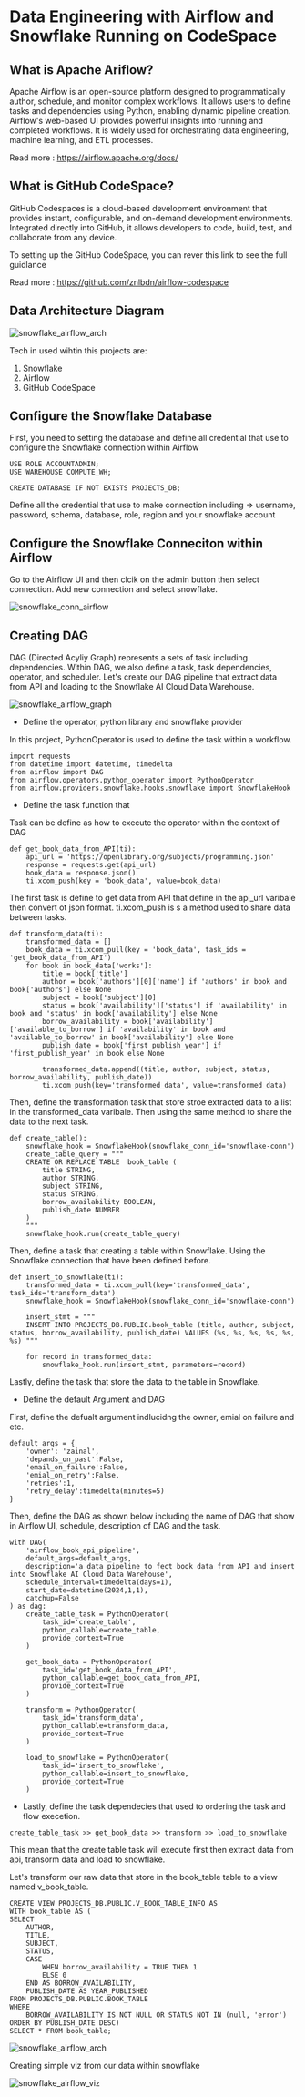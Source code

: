 # Data Engineering with Airflow and Snowflake Running on CodeSpace

## What is Apache Ariflow?

Apache Airflow is an open-source platform designed to programmatically author, schedule, and monitor complex workflows. It allows users to define tasks and dependencies using Python, enabling dynamic pipeline creation. Airflow's web-based UI provides powerful insights into running and completed workflows. It is widely used for orchestrating data engineering, machine learning, and ETL processes.

Read more : https://airflow.apache.org/docs/

## What is GitHub CodeSpace?

GitHub Codespaces is a cloud-based development environment that provides instant, configurable, and on-demand development environments. Integrated directly into GitHub, it allows developers to code, build, test, and collaborate from any device.

To setting up the GitHub CodeSpace, you can rever this link to see the full guidlance

Read more : https://github.com/znlbdn/airflow-codespace

## Data Architecture Diagram

![snowflake_airflow_arch](https://github.com/znlbdn/data-egnineering-with-airflow-snowflake/blob/main/assets/airflow-snow-arch.png)

Tech in used wihtin this projects are:

1. Snowflake
2. Airflow
3. GitHub CodeSpace

## Configure the Snowflake Database

First, you need to setting the database and define all credential that use to configure the Snowflake connection within Airflow

```
USE ROLE ACCOUNTADMIN;
USE WAREHOUSE COMPUTE_WH;

CREATE DATABASE IF NOT EXISTS PROJECTS_DB;
```

Define all the credential that use to make connection including => username, password, schema, database, role, region and your snowflake account

## Configure the Snowflake Conneciton within Airflow

Go to the Airflow UI and then clcik on the admin button then select connection. Add new connection and select snowflake.

![snowflake_conn_airflow](https://github.com/znlbdn/data-egnineering-with-airflow-snowflake/blob/main/assets/snowflake-1.png)

## Creating DAG

DAG (Directed Acyliy Graph) represents a sets of task including dependencies. Within DAG, we also define a task, task dependencies, operator, and scheduler. Let's create our DAG pipeline that extract data from API and loading to the Snowflake AI Cloud Data Warehouse.

![snowflake_airflow_graph](https://github.com/znlbdn/data-egnineering-with-airflow-snowflake/blob/main/assets/airlow-graph.png)

- Define the operator, python library and snowflake provider

In this project, PythonOperator is used to define the task within a workflow.

```
import requests
from datetime import datetime, timedelta
from airflow import DAG
from airflow.operators.python_operator import PythonOperator
from airflow.providers.snowflake.hooks.snowflake import SnowflakeHook
```

- Define the task function that

Task can be define as how to execute the operator within the context of DAG

```
def get_book_data_from_API(ti):
    api_url = 'https://openlibrary.org/subjects/programming.json'
    response = requests.get(api_url)
    book_data = response.json()
    ti.xcom_push(key = 'book_data', value=book_data)
```

The first task is define to get data from API that define in the api_url varibale then convert ot json format. ti.xcom_push is s a method used to share data between tasks.

```
def transform_data(ti):
    transformed_data = []
    book_data = ti.xcom_pull(key = 'book_data', task_ids = 'get_book_data_from_API')
    for book in book_data['works']:
        title = book['title']
        author = book['authors'][0]['name'] if 'authors' in book and book['authors'] else None
        subject = book['subject'][0]
        status = book['availability']['status'] if 'availability' in book and 'status' in book['availability'] else None
        borrow_availability = book['availability']['available_to_borrow'] if 'availability' in book and 'available_to_borrow' in book['availability'] else None
        publish_date = book['first_publish_year'] if 'first_publish_year' in book else None

        transformed_data.append((title, author, subject, status, borrow_availability, publish_date))
        ti.xcom_push(key='transformed_data', value=transformed_data)
```

Then, define the transformation task that store stroe extracted data to a list in the transformed_data varibale. Then using the same method to share the data to the next task.

```
def create_table():
    snowflake_hook = SnowflakeHook(snowflake_conn_id='snowflake-conn')
    create_table_query = """
    CREATE OR REPLACE TABLE  book_table (
        title STRING,
        author STRING,
        subject STRING,
        status STRING,
        borrow_availability BOOLEAN,
        publish_date NUMBER
    )
    """
    snowflake_hook.run(create_table_query)
```

Then, define a task that creating a table within Snowflake. Using the Snowflake connection that have been defined before.

```
def insert_to_snowflake(ti):
    transformed_data = ti.xcom_pull(key='transformed_data', task_ids='transform_data')
    snowflake_hook = SnowflakeHook(snowflake_conn_id='snowflake-conn')

    insert_stmt = """
    INSERT INTO PROJECTS_DB.PUBLIC.book_table (title, author, subject, status, borrow_availability, publish_date) VALUES (%s, %s, %s, %s, %s, %s) """

    for record in transformed_data:
        snowflake_hook.run(insert_stmt, parameters=record)
```

Lastly, define the task that store the data to the table in Snowflake.

- Define the default Argument and DAG

First, define the defualt argument indlucidng the owner, emial on failure and etc.

```
default_args = {
    'owner': 'zainal',
    'depands_on_past':False,
    'email_on_failure':False,
    'emial_on_retry':False,
    'retries':1,
    'retry_delay':timedelta(minutes=5)
}
```

Then, define the DAG as shown below including the name of DAG that show in Airflow UI, schedule, description of DAG and the task.

```
with DAG(
    'airflow_book_api_pipeline',
    default_args=default_args,
    description='a data pipeline to fect book data from API and insert into Snowflake AI Cloud Data Warehouse',
    schedule_interval=timedelta(days=1),
    start_date=datetime(2024,1,1),
    catchup=False
) as dag:
    create_table_task = PythonOperator(
        task_id='create_table',
        python_callable=create_table,
        provide_context=True
    )

    get_book_data = PythonOperator(
        task_id='get_book_data_from_API',
        python_callable=get_book_data_from_API,
        provide_context=True
    )

    transform = PythonOperator(
        task_id='transform_data',
        python_callable=transform_data,
        provide_context=True
    )

    load_to_snowflake = PythonOperator(
        task_id='insert_to_snowflake',
        python_callable=insert_to_snowflake,
        provide_context=True
    )
```

- Lastly, define the task dependecies that used to ordering the task and flow execetion.

```
create_table_task >> get_book_data >> transform >> load_to_snowflake
```

This mean that the create table task will execute first then extract data from api, transorm data and load to snowflake.

Let's transform our raw data that store in the book_table table to a view named v_book_table.

```
CREATE VIEW PROJECTS_DB.PUBLIC.V_BOOK_TABLE_INFO AS
WITH book_table AS (
SELECT
    AUTHOR,
    TITLE,
    SUBJECT,
    STATUS,
    CASE
        WHEN borrow_availability = TRUE THEN 1
        ELSE 0
    END AS BORROW_AVAILABILITY,
    PUBLISH_DATE AS YEAR_PUBLISHED
FROM PROJECTS_DB.PUBLIC.BOOK_TABLE
WHERE
    BORROW_AVAILABILITY IS NOT NULL OR STATUS NOT IN (null, 'error')
ORDER BY PUBLISH_DATE DESC)
SELECT * FROM book_table;
```

![snowflake_airflow_arch](https://github.com/znlbdn/data-egnineering-with-airflow-snowflake/blob/main/assets/api-snowflake-data.png)

Creating simple viz from our data within snowflake

![snowflake_airflow_viz](https://github.com/znlbdn/data-egnineering-with-airflow-snowflake/blob/main/assets/viz-airflow-snowflake.png)
